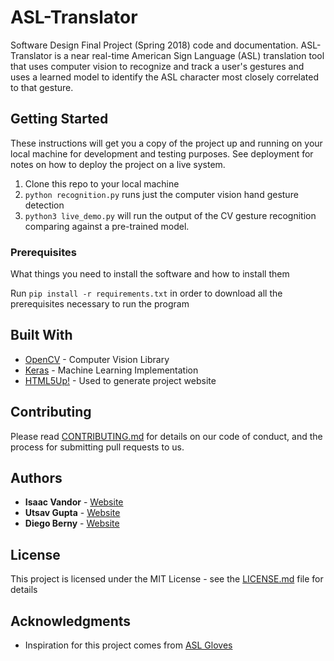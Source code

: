 # ASL-Translator
Software Design Final Project (Spring 2018) code and documentation. ASL-Translator is a near real-time American Sign Language (ASL) translation tool that uses computer vision to recognize and track a user's gestures and uses a learned model to identify the ASL character most closely correlated to that gesture.

## Getting Started

These instructions will get you a copy of the project up and running on your local machine for development and testing purposes. See deployment for notes on how to deploy the project on a live system.

1. Clone this repo to your local machine
2. `python recognition.py` runs just the computer vision hand gesture detection
3. `python3 live_demo.py` will run the output of the CV gesture recognition comparing against a pre-trained model.

### Prerequisites

What things you need to install the software and how to install them

Run `pip install -r requirements.txt` in order to download all the prerequisites necessary to run the program


## Built With

* [OpenCV](https://opencv.org/) - Computer Vision Library
* [Keras](https://keras.io) - Machine Learning Implementation
* [HTML5Up!](https://html5up.net/) - Used to generate project website

## Contributing

Please read [CONTRIBUTING.md](Contributing.md) for details on our code of conduct, and the process for submitting pull requests to us.
 

## Authors

* **Isaac Vandor** - [Website](http://isaacvandor.com/)
* **Utsav Gupta** - [Website](http://github.com/Utsav22G/)
* **Diego Berny** - [Website](https://github.com/dberny)

## License

This project is licensed under the MIT License - see the [LICENSE.md](LICENSE.md) file for details

## Acknowledgments

* Inspiration for this project comes from [ASL Gloves](http://www.olin.edu/news-events/2016/asl-gloves/) 
